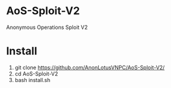 # AoS-Sploit-V2
Anonymous Operations Sploit V2
# Install
1. git clone https://github.com/AnonLotusVNPC/AoS-Sploit-V2/
2. cd AoS-Sploit-V2
3. bash install.sh

